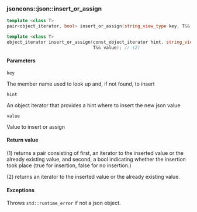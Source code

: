 ### jsoncons::json::insert_or_assign

```c++
template <class T>
pair<object_iterator, bool> insert_or_assign(string_view_type key, T&& value); // (1)

template <class T>
object_iterator insert_or_assign(const_object_iterator hint, string_view_type key, 
                                 T&& value); // (2)
```

#### Parameters

    key
The member name used to look up and, if not found, to insert

    hint        
An object iterator that provides a hint where to insert the new json value

    value
Value to insert or assign

#### Return value

(1) returns a pair consisting of first, an iterator to the inserted value 
or the already existing value, 
and second, a bool indicating whether the insertion took place
(true for insertion, false for no insertion.)

(2) returns an iterator to the inserted value 
or the already existing value. 

#### Exceptions

Throws `std::runtime_error` if not a json object.

